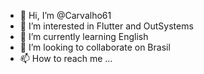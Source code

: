 - 👋 Hi, I’m @Carvalho61
- 👀 I’m interested in Flutter and OutSystems
- 🌱 I’m currently learning English
- 💞️ I’m looking to collaborate on Brasil
- 📫 How to reach me ...

<!---
Carvalho61/Carvalho61 is a ✨ special ✨ repository because its `README.md` (this file) appears on your GitHub profile.
You can click the Preview link to take a look at your changes.
--->
